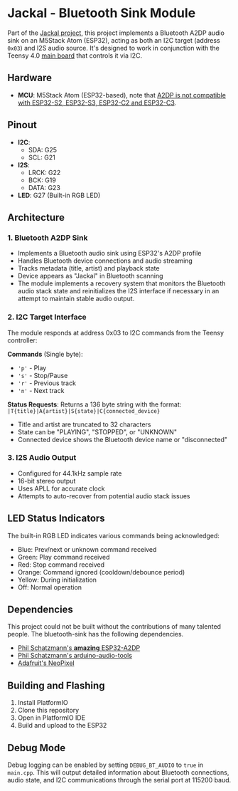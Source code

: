 # Jackal - Bluetooth Sink Module

Part of the [Jackal project](../), this project implements a Bluetooth A2DP audio sink on an M5Stack Atom (ESP32), acting as both an I2C target (address `0x03`) and I2S audio source. It's designed to work in conjunction with the Teensy 4.0 [main board](../main-board) that controls it via I2C.

## Hardware

- **MCU**: M5Stack Atom (ESP32-based), note that [A2DP is not compatible with ESP32-S2, ESP32-S3, ESP32-C2 and ESP32-C3](https://github.com/pschatzmann/ESP32-A2DP/wiki/Support-for-esp32-c3%3F).

## Pinout

- **I2C**: 
  - SDA: G25
  - SCL: G21
- **I2S**:
  - LRCK: G22
  - BCK: G19
  - DATA: G23
- **LED**: G27 (Built-in RGB LED)

## Architecture

### 1. Bluetooth A2DP Sink
- Implements a Bluetooth audio sink using ESP32's A2DP profile
- Handles Bluetooth device connections and audio streaming
- Tracks metadata (title, artist) and playback state
- Device appears as "Jackal" in Bluetooth scanning
- The module implements a recovery system that monitors the Bluetooth audio stack state and reinitializes the I2S interface if necessary in an attempt to maintain stable audio output.

### 2. I2C Target Interface
The module responds at address 0x03 to I2C commands from the Teensy controller:

**Commands** (Single byte):
- `'p'` - Play
- `'s'` - Stop/Pause
- `'r'` - Previous track
- `'n'` - Next track

**Status Requests**:
Returns a 136 byte string with the format: `|T{title}|A{artist}|S{state}|C{connected_device}`
- Title and artist are truncated to 32 characters
- State can be "PLAYING", "STOPPED", or "UNKNOWN"
- Connected device shows the Bluetooth device name or "disconnected"

### 3. I2S Audio Output
- Configured for 44.1kHz sample rate
- 16-bit stereo output
- Uses APLL for accurate clock
- Attempts to auto-recover from potential audio stack issues

## LED Status Indicators

The built-in RGB LED indicates various commands being acknowledged:
- Blue: Prev/next or unknown command received
- Green: Play command received
- Red: Stop command received
- Orange: Command ignored (cooldown/debounce period)
- Yellow: During initialization
- Off: Normal operation

## Dependencies

This project could not be built without the contributions of many talented people. The bluetooth-sink has the following dependencies.

- [Phil Schatzmann's **amazing** ESP32-A2DP](https://github.com/pschatzmann/ESP32-A2DP)
- [Phil Schatzmann's arduino-audio-tools](https://github.com/pschatzmann/arduino-audio-tools)
- [Adafruit's NeoPixel](https://github.com/adafruit/Adafruit_NeoPixel)

## Building and Flashing

1. Install PlatformIO
2. Clone this repository
3. Open in PlatformIO IDE
4. Build and upload to the ESP32

## Debug Mode

Debug logging can be enabled by setting `DEBUG_BT_AUDIO` to `true` in `main.cpp`. This will output detailed information about Bluetooth connections, audio state, and I2C communications through the serial port at 115200 baud.